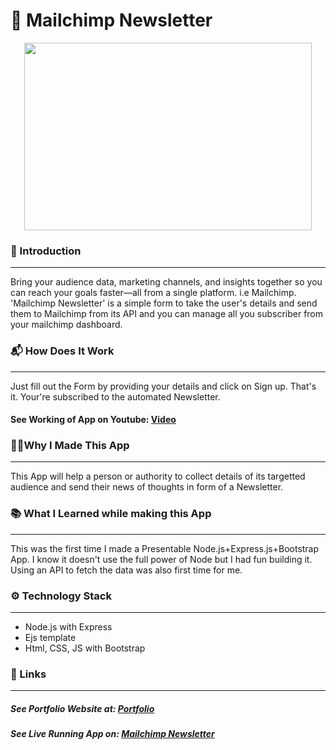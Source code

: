 # 📨 Mailchimp Newsletter
<p align="center">
  <img width="460" height="300" src="https://i.ibb.co/7Yx1GXt/letter.png">
</p>

### 🌟 Introduction 
---
Bring your audience data, marketing channels, and insights together so you can reach your goals faster—all from a single platform. i.e Mailchimp.
'Mailchimp Newsletter' is a simple form to take the user's details and send them to Mailchimp from its API and you can manage all you subscriber from your mailchimp dashboard.
### 📬 How Does It Work 
---
Just fill out the Form by providing your details and click on Sign up.
That's it. Your're subscribed to the automated Newsletter.
#### See Working of App on Youtube: [Video](https://youtu.be/TIwXFr1zYrE "Video")

### 👨‍💻Why I Made This App 
---
This App will help a person or authority to collect details of its targetted audience and send their news of thoughts in form of a Newsletter.

### 📚 What I Learned while making this App 
---
This was the first time I made a Presentable Node.js+Express.js+Bootstrap App. 
I know it doesn't use the full power of Node but I had fun building it.
Using an API to fetch the data was also first time for me. 

### ⚙️ Technology Stack
---
- Node.js with Express
- Ejs template
- Html, CSS, JS with Bootstrap

### 🔗 Links 
---
##### See Portfolio Website at: [Portfolio](https://devdude.web.app/ "Portfolio")
##### See Live Running App on:  [Mailchimp Newsletter](https://mailchimpnewsletterproject.herokuapp.com/ "Mailchimp Newsletter") 


